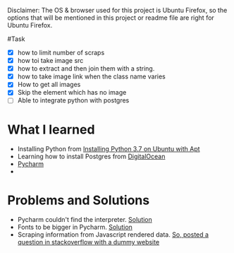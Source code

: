 Disclaimer: The OS & browser used for this project is Ubuntu Firefox, so the options that will be mentioned in this project or readme file are right for Ubuntu Firefox.

#Task
- [x] how to limit number of scraps
- [x] how toi take image src
- [x] how to extract and then join them with a string.
- [x] how to take image link when the class name varies
- [x] How to get all images
- [x] Skip the element which has no image
- [ ] Able to integrate python with postgres

# What I learned

- Installing Python from [Installing Python 3.7 on Ubuntu with Apt](https://linuxize.com/post/how-to-install-python-3-7-on-ubuntu-18-04/)
- Learning how to install Postgres from [DigitalOcean](https://www.digitalocean.com/community/tutorials/how-to-install-postgresql-on-ubuntu-20-04-quickstart)  
- [Pycharm](https://www.youtube.com/watch?v=15daSz2QExo)
- 

# Problems and Solutions
- Pycharm couldn't find the interpreter. [Solution](https://askubuntu.com/questions/1376798/cannot-use-python-3-10-as-interpreter-on-pycharm)
- Fonts to be bigger in Pycharm. [Solution](https://www.youtube.com/watch?v=xZjoLK0yuMk)
- Scraping information from Javascript rendered data. [So, posted a question in stackoverflow with a dummy website](https://stackoverflow.com/questions/70644352/how-to-scrape-javascript-rendered-data-from-a-website-using-scrapy)  